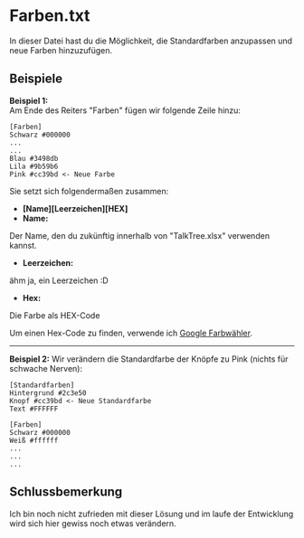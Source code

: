 # Farben.txt

In dieser Datei hast du die Möglichkeit, die Standardfarben anzupassen und neue Farben hinzuzufügen.

## Beispiele

**Beispiel 1:**  
Am Ende des Reiters "Farben" fügen wir folgende Zeile hinzu:

```
[Farben]
Schwarz #000000
...
...
Blau #3498db
Lila #9b59b6
Pink #cc39bd <- Neue Farbe
```

Sie setzt sich folgendermaßen zusammen:

- **[Name][Leerzeichen][HEX]**
- **Name:**

Der Name, den du zukünftig innerhalb von "TalkTree.xlsx" verwenden kannst.

- **Leerzeichen:**

ähm ja, ein Leerzeichen :D

- **Hex:**

Die Farbe als HEX-Code

Um einen Hex-Code zu finden, verwende ich [Google Farbwähler](https://g.co/kgs/QjsPT6Y).

---

**Beispiel 2:**
Wir verändern die Standardfarbe der Knöpfe zu Pink (nichts für schwache Nerven):

```
[Standardfarben]
Hintergrund #2c3e50
Knopf #cc39bd <- Neue Standardfarbe
Text #FFFFFF

[Farben]
Schwarz #000000
Weiß #ffffff
...
...
...
```

## Schlussbemerkung

Ich bin noch nicht zufrieden mit dieser Lösung und im laufe der Entwicklung wird sich hier gewiss noch etwas verändern.
